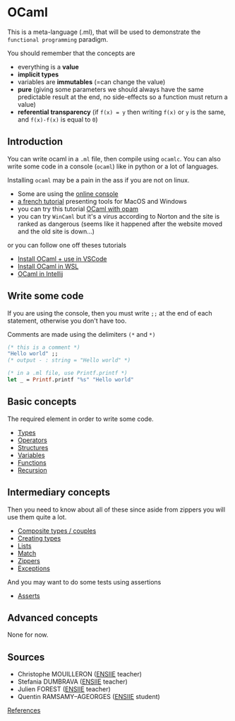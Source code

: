 # OCaml

This is a meta-language (.ml), that will be used
to demonstrate the ``functional programming`` paradigm.

You should remember that the concepts are

* everything is a **value**
* **implicit types**
* variables are **immutables** (=can change the value)
* **pure** (giving some parameters we should always
  have the same predictable result at the end, no
  side-effects so a function must return a value)
* **referential transparency** (if `f(x) = y` then writing
  `f(x)` or `y` is the same, and `f(x)-f(x)` is equal
  to `0`)

<div class="sr"></div>

## Introduction

You can write ocaml in a ``.ml`` file, then compile
using ``ocamlc``. You can also write some code in a
console (`ocaml`) like in python or a lot of languages.

Installing ``ocaml`` may be a pain in the ass if you are
not on linux. 

* Some are using the [online console](https://try.ocamlpro.com/)
* [a french tutorial](https://carnot.cpge.info/index.php/2018/01/28/installer-ocaml-sur-sa-machine/)
presenting tools for MacOS and Windows
* you can try this tutorial [OCaml with opam](https://fdopen.github.io/opam-repository-mingw/installation/)
* you can try ``WinCaml`` but it's a virus according to Norton
  and the site is ranked as dangerous (seems like it
  happened after the website moved and the old site
  is down...)

or you can follow one off theses tutorials

* [Install OCaml + use in VSCode](intro/install-m.md)
* [Install OCaml in WSL](intro/install-wsl.md)
* [OCaml in Intellij](intro/install-idea.md)

<div class="sl"></div>

## Write some code

If you are using the console, then you must write
``;;`` at the end of each statement, otherwise you
don't have too.

Comments are made using the delimiters ``(*`` and `*)`

```ocaml
(* this is a comment *)
"Hello world" ;;
(* output - : string = "Hello world" *)

(* in a .ml file, use Printf.printf *) 
let _ = Printf.printf "%s" "Hello world"
```

<div class="sr"></div>

## Basic concepts

The required element in order to write some code.

* [Types](basic/types.md)
* [Operators](basic/operators.md)
* [Structures](basic/structures.md)
* [Variables](basic/variables.md)
* [Functions](basic/functions.md)
* [Recursion](basic/rec.md)

<div class="sl"></div>

## Intermediary concepts

Then you need to know about all of these since 
aside from zippers you will use them quite a lot.

* [Composite types / couples](interm/couples.md)
* [Creating types](interm/types.md)
* [Lists](interm/lists.md)
* [Match](interm/match.md)
* [Zippers](interm/zippers.md)
* [Exceptions](interm/exceptions.md)

And you may want to do some tests using assertions

*  [Asserts](interm/assets.md)

<div class="sr"></div>

## Advanced concepts

None for now.

<div class="sl"></div>

## Sources

* Christophe MOUILLERON ([ENSIIE](https://www.ensiie.fr/) teacher)
* Stefania DUMBRAVA ([ENSIIE](https://www.ensiie.fr/) teacher)
* Julien FOREST ([ENSIIE](https://www.ensiie.fr/) teacher)
* Quentin RAMSAMY–AGEORGES ([ENSIIE](https://www.ensiie.fr/) student)

[References](ref.md)